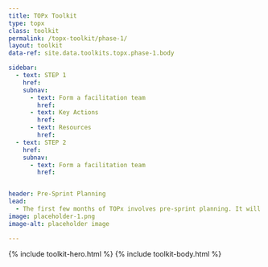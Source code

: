 ```yaml
---
title: TOPx Toolkit
type: topx
class: toolkit
permalink: /topx-toolkit/phase-1/
layout: toolkit
data-ref: site.data.toolkits.topx.phase-1.body

sidebar:
  - text: STEP 1
    href:
    subnav:
      - text: Form a facilitation team
        href:
      - text: Key Actions
        href:
      - text: Resources
        href:
  - text: STEP 2
    href:
    subnav:
      - text: Form a facilitation team
        href:


header: Pre-Sprint Planning
lead:
  - The first few months of TOPx involves pre-sprint planning. It will be important to form a team within your agency that will work on day-to-day operations, spread the word about TOPx within your agency, and identify a senior-level champion. Next, your team will engage others in the agency to define problem statement(s) for which sprint participants will develop solutions. After problem statement development, you will recruit sprint participants, who include tech teams, community leaders, advocates, individuals with direct lived experience, and data and policy experts from government.
image: placeholder-1.png
image-alt: placeholder image

---
```


{% include toolkit-hero.html %}
{% include toolkit-body.html %}
